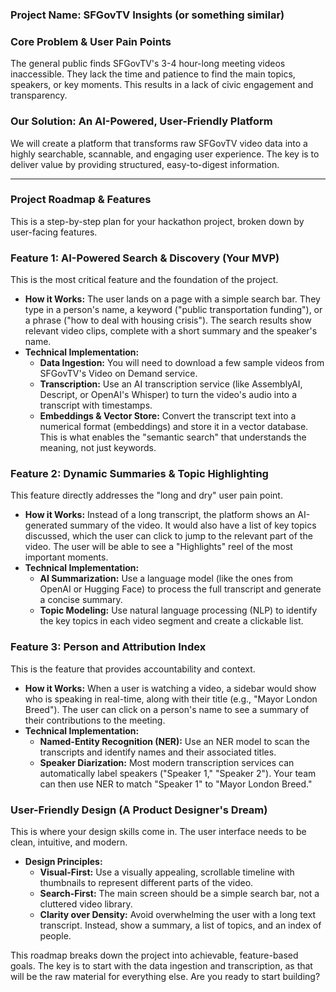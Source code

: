 ### **Project Name:** SFGovTV Insights (or something similar)

### **Core Problem & User Pain Points**

The general public finds SFGovTV's 3-4 hour-long meeting videos inaccessible. They lack the time and patience to find the main topics, speakers, or key moments. This results in a lack of civic engagement and transparency.

### **Our Solution: An AI-Powered, User-Friendly Platform**

We will create a platform that transforms raw SFGovTV video data into a highly searchable, scannable, and engaging user experience. The key is to deliver value by providing structured, easy-to-digest information.

---

### **Project Roadmap & Features**

This is a step-by-step plan for your hackathon project, broken down by user-facing features.

### **Feature 1: AI-Powered Search & Discovery (Your MVP)**

This is the most critical feature and the foundation of the project.

- **How it Works:** The user lands on a page with a simple search bar. They type in a person's name, a keyword ("public transportation funding"), or a phrase ("how to deal with housing crisis"). The search results show relevant video clips, complete with a short summary and the speaker's name.
- **Technical Implementation:**
    - **Data Ingestion:** You will need to download a few sample videos from SFGovTV's Video on Demand service.
    - **Transcription:** Use an AI transcription service (like AssemblyAI, Descript, or OpenAI's Whisper) to turn the video's audio into a transcript with timestamps.
    - **Embeddings & Vector Store:** Convert the transcript text into a numerical format (embeddings) and store it in a vector database. This is what enables the "semantic search" that understands the meaning, not just keywords.

### **Feature 2: Dynamic Summaries & Topic Highlighting**

This feature directly addresses the "long and dry" user pain point.

- **How it Works:** Instead of a long transcript, the platform shows an AI-generated summary of the video. It would also have a list of key topics discussed, which the user can click to jump to the relevant part of the video. The user will be able to see a "Highlights" reel of the most important moments.
- **Technical Implementation:**
    - **AI Summarization:** Use a language model (like the ones from OpenAI or Hugging Face) to process the full transcript and generate a concise summary.
    - **Topic Modeling:** Use natural language processing (NLP) to identify the key topics in each video segment and create a clickable list.

### **Feature 3: Person and Attribution Index**

This is the feature that provides accountability and context.

- **How it Works:** When a user is watching a video, a sidebar would show who is speaking in real-time, along with their title (e.g., "Mayor London Breed"). The user can click on a person's name to see a summary of their contributions to the meeting.
- **Technical Implementation:**
    - **Named-Entity Recognition (NER):** Use an NER model to scan the transcripts and identify names and their associated titles.
    - **Speaker Diarization:** Most modern transcription services can automatically label speakers ("Speaker 1," "Speaker 2"). Your team can then use NER to match "Speaker 1" to "Mayor London Breed."

### **User-Friendly Design (A Product Designer's Dream)**

This is where your design skills come in. The user interface needs to be clean, intuitive, and modern.

- **Design Principles:**
    - **Visual-First:** Use a visually appealing, scrollable timeline with thumbnails to represent different parts of the video.
    - **Search-First:** The main screen should be a simple search bar, not a cluttered video library.
    - **Clarity over Density:** Avoid overwhelming the user with a long text transcript. Instead, show a summary, a list of topics, and an index of people.

This roadmap breaks down the project into achievable, feature-based goals. The key is to start with the data ingestion and transcription, as that will be the raw material for everything else. Are you ready to start building?